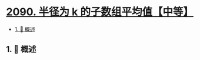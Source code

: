 # [2090. 半径为 k 的子数组平均值【中等】](https://github.com/Tdahuyou/TNotes.leetcode/tree/main/notes/2090.%20%E5%8D%8A%E5%BE%84%E4%B8%BA%20k%20%E7%9A%84%E5%AD%90%E6%95%B0%E7%BB%84%E5%B9%B3%E5%9D%87%E5%80%BC%E3%80%90%E4%B8%AD%E7%AD%89%E3%80%91)

<!-- region:toc -->

- [1. 📝 概述](#1--概述)

<!-- endregion:toc -->

## 1. 📝 概述

